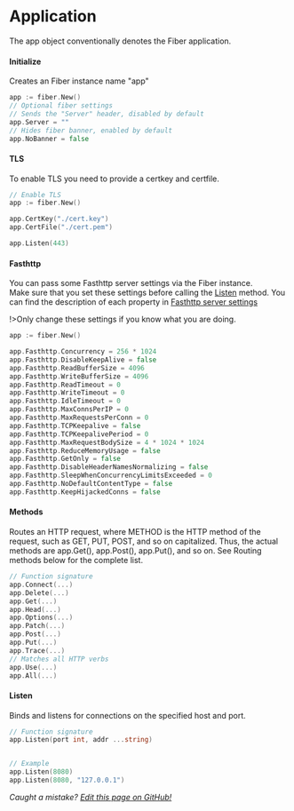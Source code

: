 # Application
The app object conventionally denotes the Fiber application.

#### Initialize
Creates an Fiber instance name "app"
```go
app := fiber.New()
// Optional fiber settings
// Sends the "Server" header, disabled by default
app.Server = ""
// Hides fiber banner, enabled by default
app.NoBanner = false
```

#### TLS
To enable TLS you need to provide a certkey and certfile.
```go
// Enable TLS
app := fiber.New()

app.CertKey("./cert.key")
app.CertFile("./cert.pem")

app.Listen(443)
```
#### Fasthttp
You can pass some Fasthttp server settings via the Fiber instance.  
Make sure that you set these settings before calling the [Listen](#listen) method. You can find the description of each property in [Fasthttp server settings](https://github.com/valyala/fasthttp/blob/master/server.go#L150)

!>Only change these settings if you know what you are doing.
```go
app := fiber.New()

app.Fasthttp.Concurrency = 256 * 1024
app.Fasthttp.DisableKeepAlive = false
app.Fasthttp.ReadBufferSize = 4096
app.Fasthttp.WriteBufferSize = 4096
app.Fasthttp.ReadTimeout = 0
app.Fasthttp.WriteTimeout = 0
app.Fasthttp.IdleTimeout = 0
app.Fasthttp.MaxConnsPerIP = 0
app.Fasthttp.MaxRequestsPerConn = 0
app.Fasthttp.TCPKeepalive = false
app.Fasthttp.TCPKeepalivePeriod = 0
app.Fasthttp.MaxRequestBodySize = 4 * 1024 * 1024
app.Fasthttp.ReduceMemoryUsage = false
app.Fasthttp.GetOnly = false
app.Fasthttp.DisableHeaderNamesNormalizing = false
app.Fasthttp.SleepWhenConcurrencyLimitsExceeded = 0
app.Fasthttp.NoDefaultContentType = false
app.Fasthttp.KeepHijackedConns = false
```

#### Methods
Routes an HTTP request, where METHOD is the HTTP method of the request, such as GET, PUT, POST, and so on capitalized. Thus, the actual methods are app.Get(), app.Post(), app.Put(), and so on. See Routing methods below for the complete list.
```go
// Function signature
app.Connect(...)
app.Delete(...)
app.Get(...)
app.Head(...)
app.Options(...)
app.Patch(...)
app.Post(...)
app.Put(...)
app.Trace(...)
// Matches all HTTP verbs
app.Use(...)
app.All(...)
```

#### Listen
Binds and listens for connections on the specified host and port.
```go
// Function signature
app.Listen(port int, addr ...string)


// Example
app.Listen(8080)
app.Listen(8080, "127.0.0.1")
```


*Caught a mistake? [Edit this page on GitHub!](https://github.com/Fenny/fiber/blob/master/docs/application.md)*
